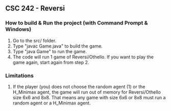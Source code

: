 ## CSC 242 - Reversi

### How to build & Run the project (with Command Prompt & Windows)
1.  Go to the src/ folder.
2.  Type "javac Game.java" to build the game.
3.  Type "java Game" to run the game.
4.  The code will run 1 game of Reversi/Othello.
    If you want to play the game again, start again from step 2.

### Limitations
1.  If the player (you) does not choose the random agent (1) or the H_Minimax agent, the game will run out of memory for Reversi/Othello size 6x6 and 8x8. That means any game with size 6x6 or 8x8 must run a random agent or a H_Minimax agent.
